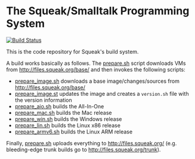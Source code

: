 # The Squeak/Smalltalk Programming System

[![Build Status](https://secure.travis-ci.org/squeak-smalltalk/squeak-app.png?branch=squeak-5.3)](http://travis-ci.org/squeak-smalltalk/squeak-app/branches)

This is the code repository for Squeak's build system.

A build works basically as follows. The [prepare.sh](prepare.sh) script downloads VMs from http://files.squeak.org/base/ and then invokes the following scripts:

* [prepare_image.sh](prepare_image.sh) downloads a base image/changes/sources from http://files.squeak.org/base/
* [prepare_image.st](prepare_image.st) updates the image and creates a `version.sh` file with the version information
* [prepare_aio.sh](prepare_aio.sh) builds the All-In-One
* [prepare_mac.sh](prepare_mac.sh) builds the Mac release
* [prepare_win.sh](prepare_win.sh) builds the Windows release
* [prepare_lin.sh](prepare_lin.sh) builds the Linux x86 release
* [prepare_armv6.sh](prepare_armv6.sh) builds the Linux ARM release

Finally, [prepare.sh](prepare.sh) uploads everything to http://files.squeak.org/
(e.g. bleeding-edge trunk builds go to http://files.squeak.org/trunk).
